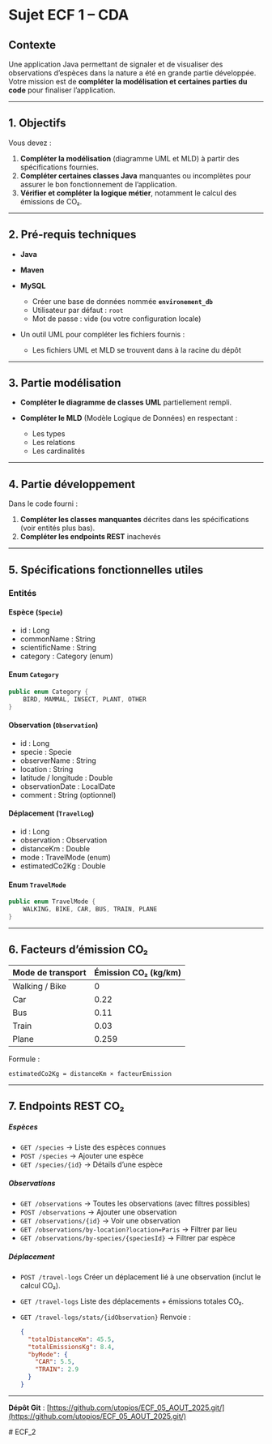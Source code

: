 # **Sujet ECF 1 – CDA**

## **Contexte**

Une application Java permettant de signaler et de visualiser des observations d’espèces dans la nature a été en grande partie développée.
Votre mission est de **compléter la modélisation et certaines parties du code** pour finaliser l’application.

---

## **1. Objectifs**

Vous devez :

1. **Compléter la modélisation** (diagramme UML et MLD) à partir des spécifications fournies.
2. **Compléter certaines classes Java** manquantes ou incomplètes pour assurer le bon fonctionnement de l’application.
3. **Vérifier et compléter la logique métier**, notamment le calcul des émissions de CO₂.

---

## **2. Pré-requis techniques**

* **Java**
* **Maven**
* **MySQL**

  * Créer une base de données nommée **`environement_db`**
  * Utilisateur par défaut : `root`
  * Mot de passe : vide (ou votre configuration locale)
* Un outil UML pour compléter les fichiers fournis :
  * Les fichiers UML et MLD se trouvent dans à la racine du dépôt


---

## **3. Partie modélisation**

* **Compléter le diagramme de classes UML** partiellement rempli.
* **Compléter le MLD** (Modèle Logique de Données) en respectant :

  * Les types
  * Les relations
  * Les cardinalités

---

## **4. Partie développement**

Dans le code fourni :

1. **Compléter les classes manquantes** décrites dans les spécifications (voir entités plus bas).
2. **Compléter les endpoints REST** inachevés

---

## **5. Spécifications fonctionnelles utiles**

### **Entités**

#### Espèce (`Specie`)

* id : Long
* commonName : String
* scientificName : String
* category : Category (enum)

#### Enum `Category`

```java
public enum Category {
    BIRD, MAMMAL, INSECT, PLANT, OTHER
}
```

#### Observation (`Observation`)

* id : Long
* specie : Specie
* observerName : String
* location : String
* latitude / longitude : Double
* observationDate : LocalDate
* comment : String (optionnel)

#### Déplacement (`TravelLog`)

* id : Long
* observation : Observation
* distanceKm : Double
* mode : TravelMode (enum)
* estimatedCo2Kg : Double

#### Enum `TravelMode`

```java
public enum TravelMode {
    WALKING, BIKE, CAR, BUS, TRAIN, PLANE
}
```

---

## **6. Facteurs d’émission CO₂**

| Mode de transport | Émission CO₂ (kg/km) |
| ----------------- | -------------------- |
| Walking / Bike    | 0                    |
| Car               | 0.22                 |
| Bus               | 0.11                 |
| Train             | 0.03                 |
| Plane             | 0.259                |

Formule :

```
estimatedCo2Kg = distanceKm × facteurEmission
```

---

## **7. Endpoints REST CO₂**

##### Espèces

* `GET /species` → Liste des espèces connues
* `POST /species` → Ajouter une espèce
* `GET /species/{id}` → Détails d’une espèce

##### Observations

* `GET /observations` → Toutes les observations (avec filtres possibles)
* `POST /observations` → Ajouter une observation
* `GET /observations/{id}` → Voir une observation
* `GET /observations/by-location?location=Paris` → Filtrer par lieu
* `GET /observations/by-species/{speciesId}` → Filtrer par espèce

#####  Déplacement
* `POST /travel-logs`
  Créer un déplacement lié à une observation (inclut le calcul CO₂).
* `GET /travel-logs`
  Liste des déplacements + émissions totales CO₂.
* `GET /travel-logs/stats/{idObservation}`
  Renvoie :

  ```json
  {
    "totalDistanceKm": 45.5,
    "totalEmissionsKg": 8.4,
    "byMode": {
      "CAR": 5.5,
      "TRAIN": 2.9
    }
  }
---

**Dépôt Git** : [https://github.com/utopios/ECF_05_AOUT_2025.git/](https://github.com/utopios/ECF_05_AOUT_2025.git/)

#   E C F _ 2  
 